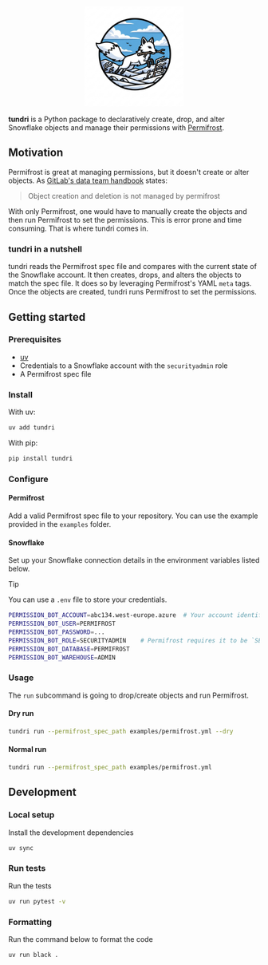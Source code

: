 <div align="center">
  <img src="docs/images/logo.jpg" alt="Snowflake Manager Logo" width="200">
</div>

**tundri** is a Python package to declaratively create, drop, and alter Snowflake objects and manage their permissions with [Permifrost](https://gitlab.com/gitlab-data/permifrost).

## Motivation

Permifrost is great at managing permissions, but it doesn't create or alter objects. As [GitLab's data team handbook](https://handbook.gitlab.com/handbook/enterprise-data/platform/permifrost/) states:
> Object creation and deletion is not managed by permifrost

With only Permifrost, one would have to manually create the objects and then run Permifrost to set the permissions. This is error prone and time consuming. That is where tundri comes in.

### tundri in a nutshell
tundri reads the Permifrost spec file and compares with the current state of the Snowflake account. It then creates, drops, and alters the objects to match the spec file. It does so by leveraging Permifrost's YAML `meta` tags. Once the objects are created, tundri runs Permifrost to set the permissions.

## Getting started

### Prerequisites

- [uv](https://docs.astral.sh/uv/)
- Credentials to a Snowflake account with the `securityadmin` role
- A Permifrost spec file

### Install

With uv:
```bash
uv add tundri
```

With pip:
```bash
pip install tundri
```

### Configure

#### Permifrost
Add a valid Permifrost spec file to your repository. You can use the example provided in the `examples` folder.

#### Snowflake
Set up your Snowflake connection details in the environment variables listed below.

> [!TIP]
> You can use a `.env` file to store your credentials.

```bash
PERMISSION_BOT_ACCOUNT=abc134.west-europe.azure  # Your account identifier
PERMISSION_BOT_USER=PERMIFROST
PERMISSION_BOT_PASSWORD=...
PERMISSION_BOT_ROLE=SECURITYADMIN    # Permifrost requires it to be `SECURITYADMIN`
PERMISSION_BOT_DATABASE=PERMIFROST
PERMISSION_BOT_WAREHOUSE=ADMIN
```

### Usage
The `run` subcommand is going to drop/create objects and run Permifrost.

#### Dry run
```bash
tundri run --permifrost_spec_path examples/permifrost.yml --dry
```

#### Normal run
```bash
tundri run --permifrost_spec_path examples/permifrost.yml
```

## Development
### Local setup
Install the development dependencies

```bash
uv sync
```

### Run tests
Run the tests
```bash
uv run pytest -v
```

### Formatting
Run the command below to format the code
```bash
uv run black .
```